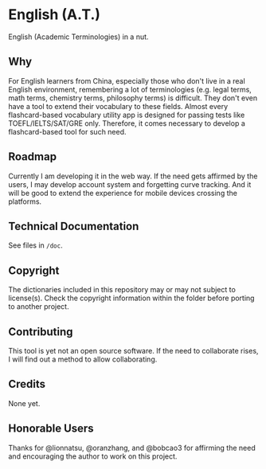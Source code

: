 # English (A.T.)

English (Academic Terminologies) in a nut.

## Why

For English learners from China, especially those who don't live in a real English environment, remembering a lot of terminologies (e.g. legal terms, math terms, chemistry terms, philosophy terms) is difficult. They don't even have a tool to extend their vocabulary to these fields. Almost every flashcard-based vocabulary utility app is designed for passing tests like TOEFL/IELTS/SAT/GRE only. Therefore, it comes necessary to develop a flashcard-based tool for such need.

## Roadmap

Currently I am developing it in the web way. If the need gets affirmed by the users, I may develop account system and forgetting curve tracking. And it will be good to extend the experience for mobile devices crossing the platforms.

## Technical Documentation

See files in `/doc`.

## Copyright

The dictionaries included in this repository may or may not subject to license(s). Check the copyright information within the folder before porting to another project.

## Contributing

This tool is yet not an open source software. If the need to collaborate rises, I will find out a method to allow collaborating.

## Credits

None yet.

## Honorable Users

Thanks for @lionnatsu, @oranzhang, and @bobcao3 for affirming the need and encouraging the author to work on this project.
